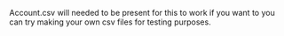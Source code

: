 Account.csv will needed to be present for this to work if you want to you can try making your own csv files for testing purposes.

